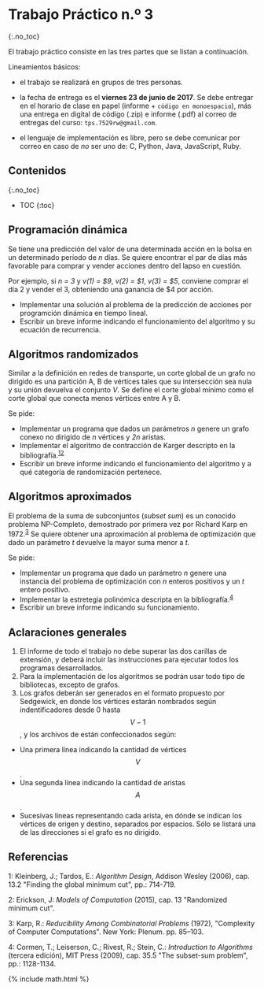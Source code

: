 Trabajo Práctico n.º 3
======================
{:.no_toc}

El trabajo práctico consiste en las tres partes que se listan a continuación.

Lineamientos básicos:

  - el trabajo se realizará en grupos de tres personas.

  - la fecha de entrega es el **viernes 23 de junio de 2017**. Se debe entregar en el horario de clase en papel (informe + `código en monoespacio`), más una entrega en digital de código (.zip) e informe (.pdf) al correo de entregas del curso: `tps.7529rw@gmail.com`.

  - el lenguaje de implementación es libre, pero se debe comunicar por correo en caso de _no_ ser uno de: C, Python, Java, JavaScript, Ruby.


## Contenidos
{:.no_toc}

* TOC
{:toc}

## Programación dinámica

Se tiene una predicción del valor de una determinada acción en la bolsa en un determinado período de _n_ días. Se quiere encontrar el par de días
más favorable para comprar y vender acciones dentro del lapso en cuestión.

Por ejemplo, si _n = 3_ y _v(1) = $9_, _v(2) = $1_, _v(3) = $5_, conviene comprar el día 2 y vender el 3, obteniendo una ganancia de $4 por acción.

  - Implementar una solución al problema de la predicción de acciones por programción dinámica en tiempo lineal.
  - Escribir un breve informe indicando el funcionamiento del algoritmo y su ecuación de recurrencia.

## Algoritmos randomizados

Similar a la definición en redes de transporte, un corte global de un grafo no dirigido es una partición A, B de vértices tales que su intersección sea nula
y su unión devuelva el conjunto _V_. Se define el corte global mínimo como el corte global que conecta menos vértices entre A y B.

Se pide:

  - Implementar un programa que dados un parámetros _n_ genere un grafo conexo no dirigido de _n_ vértices y _2n_ aristas.
  - Implementar el algoritmo de contracción de Karger descripto en la bibliografía.<sup>[1](#kt-gmc)</sup><sup>[2](#erickson-gmc)</sup>
  - Escribir un breve informe indicando el funcionamiento del algoritmo y a qué categoría de randomización pertenece.

## Algoritmos aproximados

El problema de la suma de subconjuntos (_subset sum_) es un conocido problema NP-Completo, demostrado por primera vez por Richard Karp en 1972.<sup>[3](#karp-ss)</sup>
Se quiere obtener una aproximación al problema de optimización que dado un parámetro _t_ devuelve la mayor suma menor a _t_.

Se pide:

  - Implementar un programa que dado un parámetro _n_ genere una instancia del problema de optimización con _n_ enteros positivos y un _t_ entero positivo.
  - Implementar la estretegia polinómica descripta en la bibliografía.<sup>[4](#clrs-ss)</sup>
  - Escribir un breve informe indicando su funcionamiento.

## Aclaraciones generales

1. El informe de todo el trabajo no debe superar las dos carillas de extensión, y deberá incluir las instrucciones para ejecutar todos
  los programas desarrollados.
2. Para la implementación de los algoritmos se podrán usar todo tipo de bibliotecas, excepto de grafos.
3. Los grafos deberán ser generados en el formato propuesto por Sedgewick, en donde los vértices estarán nombrados según
indentificadores desde 0 hasta $$V - 1$$, y los archivos de están confeccionados según:
  - Una primera línea indicando la cantidad de vértices $$V$$.
  - Una segunda línea indicando la cantidad de aristas $$A$$.
  - Sucesivas líneas representando cada arista, en dónde se indican los vértices de origen y destino, separados por espacios.
  Sólo se listará una de las direcciones si el grafo es no dirigido.

## Referencias
<a name="kt-gmc">1</a>: Kleinberg, J.; Tardos, E.: _Algorithm Design_, Addison Wesley (2006), cap. 13.2 "Finding the global minimum cut", pp.: 714-719.

<a name="erickson-gmc">2</a>: Erickson, J: _Models of Computation_ (2015), cap. 13 "Randomized minimum cut".

<a name="karp-ss">3</a>: Karp, R.: _Reducibility Among Combinatorial Problems_ (1972), "Complexity of Computer Computations". New York: Plenum. pp. 85–103.

<a name="clrs-ss">4</a>: Cormen, T.; Leiserson, C.; Rivest, R.; Stein, C.: _Introduction to Algorithms_ (tercera edición), MIT Press (2009), cap. 35.5 "The subset-sum problem", pp.: 1128-1134.

{% include math.html %}
